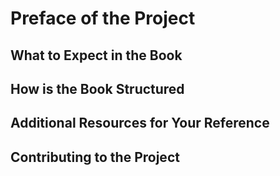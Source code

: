 # Preface of the Project

## What to Expect in the Book

## How is the Book Structured

## Additional Resources for Your Reference

## Contributing to the Project
